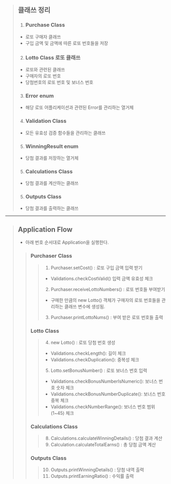 > ## 클래쓰 정리  
> 1. ### Purchase Class 
>   - 로또 구매자 클래쓰
>   - 구입 금액 및 금액에 따른 로또 번호들을 저장
>   
> 2. ### Lotto Class 로또 클래쓰
>   - 로또와 관련된 클래쓰
>   - 구매자의 로또 번호
>   - 당첨번호의 로또 번호 및 보너스 번호
>   
> 3. ### Error enum 
>   - 해당 로또 어플리케이션과 관련된 Error를 관리하는 열거체
>   
> 4. ### Validation Class 
>   - 모든 유효성 검증 함수들을 관리하는 클래쓰
>   
> 5. ### WinningResult enum
>   - 당첨 결과를 저장하는 열거체
>   
> 5. ### Calculations Class
>   - 당첨 결과를 계산하는 클래쓰
>   
> 5. ### Outputs Class
>   - 당첨 결과를 출력하는 클래쓰


--- 
> ## Application Flow
> - 아래 번호 순서대로 Application을 실행한다.
> > ### Purchaser Class
> > > 1. Purchaser.setCost() : 로또 구입 금액 입력 받기
> > >   - Validations.checkCostValid() 입력 금액 유효성 체크
> > > 2. Purchaser.receiveLottoNumbers() : 로또 번호들 부여받기
> > >   - 구매한 만큼의 new Lotto() 객체가 구매자의 로또 번호들을 관리하는 클래쓰 변수에 생성됨.
> > > 3. Purchaser.printLottoNums() : 부여 받은 로또 번호들 출력
> > ### Lotto Class
> > > 4. new Lotto() : 로또 당첨 번호 생성
> > >   - Validations.checkLength(): 길이 체크
> > >   - Validations.checkDuplication(): 중복성 체크
> > > 5. Lotto.setBonusNumber() : 로또 보너스 번호 입력
> > >   - Validations.checkBonusNumberIsNumeric(): 보너스 번호 숫자 체크
> > >   - Validations.checkBonusNumberDuplicate(): 보너스 번호 중복 체크
> > >   - Validations.checkNumberRange(): 보너스 번호 범위(1~45) 체크
> > ### Calculations Class
> > > 8. Calculations.calculateWinningDetails() : 당첨 결과 계산
> > > 9. Calculation.calculateTotalEarns() : 총 당첨 금액 계산
> > ### Outputs Class
> > > 10. Outputs.printWinningDetails() : 당첨 내역 출력
> > > 11. Outputs.printEarningRatio() : 수익률 출력
 